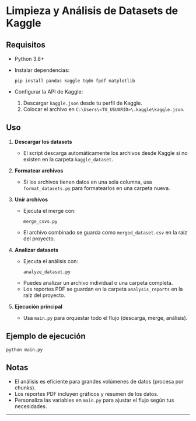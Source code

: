 # Limpieza y Análisis de Datasets de Kaggle

## Requisitos

- Python 3.8+
- Instalar dependencias:
  ```
  pip install pandas kaggle tqdm fpdf matplotlib
  ```

- Configurar la API de Kaggle:
  1. Descargar `kaggle.json` desde tu perfil de Kaggle.
  2. Colocar el archivo en `C:\Users\<TU_USUARIO>\.kaggle\kaggle.json`.

## Uso

1. **Descargar los datasets**
   - El script descarga automáticamente los archivos desde Kaggle si no existen en la carpeta `kaggle_dataset`.

2. **Formatear archivos**
   - Si los archivos tienen datos en una sola columna, usa `format_datasets.py` para formatearlos en una carpeta nueva.

3. **Unir archivos**
   - Ejecuta el merge con:
     ```
     merge_csvs.py
     ```
   - El archivo combinado se guarda como `merged_dataset.csv` en la raíz del proyecto.

4. **Analizar datasets**
   - Ejecuta el análisis con:
     ```
     analyze_dataset.py
     ```
   - Puedes analizar un archivo individual o una carpeta completa.
   - Los reportes PDF se guardan en la carpeta `analysis_reports` en la raíz del proyecto.

5. **Ejecución principal**
   - Usa `main.py` para orquestar todo el flujo (descarga, merge, análisis).

## Ejemplo de ejecución

```
python main.py
```

## Notas

- El análisis es eficiente para grandes volúmenes de datos (procesa por chunks).
- Los reportes PDF incluyen gráficos y resumen de los datos.
- Personaliza las variables en `main.py` para ajustar el flujo según tus necesidades.

---
